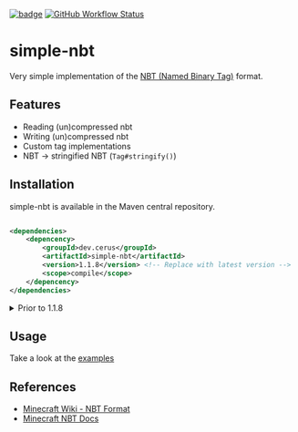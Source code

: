 [![badge](https://img.shields.io/badge/jitpack.io-v1.1.4-green)](https://jitpack.io/#cerus/simple-nbt/v1.1.4) [![GitHub Workflow Status](https://img.shields.io/github/workflow/status/cerus/simple-nbt/Maven)](https://github.com/cerus/simple-nbt/actions?query=workflow%3AMaven)

# simple-nbt

Very simple implementation of the [NBT (Named Binary Tag)](https://minecraft.gamepedia.com/NBT_format) format.

## Features

- Reading (un)compressed nbt
- Writing (un)compressed nbt
- Custom tag implementations
- NBT -> stringified NBT (`Tag#stringify()`)

## Installation

simple-nbt is available in the Maven central repository.

```xml

<dependencies>
    <depencency>
        <groupId>dev.cerus</groupId>
        <artifactId>simple-nbt</artifactId>
        <version>1.1.8</version> <!-- Replace with latest version -->
        <scope>compile</scope>
    </depencency>
</dependencies>
```

<details>
  <summary>Prior to 1.1.8</summary>

You can add simple-nbt to your project with Maven using Jitpack.io:

```xml

<repositories>
    <repository>
        <id>jitpack.io</id>
        <url>https://jitpack.io</url>
    </repository>
</repositories>

<dependencies>
<dependency>
    <groupId>com.github.cerus</groupId>
    <artifactId>simple-nbt</artifactId>
    <version>v1.1.4</version>
</dependency>
</dependencies>
```

</details>

## Usage

Take a look at the [examples](src/main/java/examples)

## References

- [Minecraft Wiki - NBT Format](https://minecraft.gamepedia.com/NBT_format)
- [Minecraft NBT Docs](http://web.archive.org/web/20110723210920/http://www.minecraft.net/docs/NBT.txt)